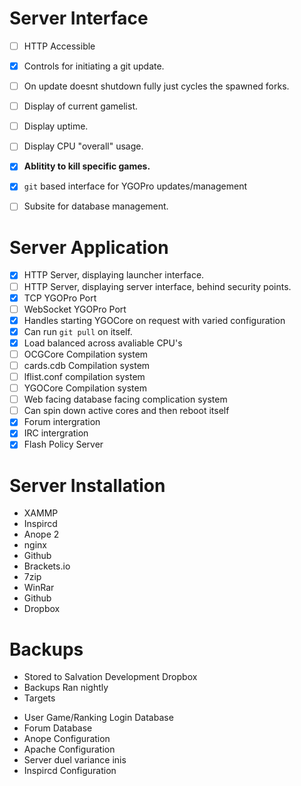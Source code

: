 Server Interface
================
* [ ] HTTP Accessible
* [X] Controls for initiating a git update.
* [ ] On update doesnt shutdown fully just cycles the spawned forks.
* [ ] Display of current gamelist.
* [ ] Display uptime.
* [ ] Display CPU "overall" usage.
* [X] **Ablitity to kill specific games.**
* [X] `git` based interface for YGOPro updates/management
* [ ] Subsite for database management.


Server Application
==================
* [X] HTTP Server, displaying launcher interface.
* [ ] HTTP Server, displaying server interface, behind security points.
* [X] TCP YGOPro Port
* [ ] WebSocket YGOPro Port
* [X] Handles starting YGOCore on request with varied configuration
* [X] Can run `git pull` on itself.
* [X] Load balanced across avaliable CPU's
* [ ] OCGCore Compilation system
* [ ] cards.cdb Compilation system
* [ ] lflist.conf compilation system
* [ ] YGOCore Compilation system
* [ ] Web facing database facing complication system
* [ ] Can spin down active cores and then reboot itself
* [X] Forum intergration
* [X] IRC intergration 
* [X] Flash Policy Server

Server Installation
===================
* XAMMP
* Inspircd
* Anope 2
* nginx
* Github
* Brackets.io
* 7zip
* WinRar
* Github
* Dropbox

Backups
=======
* Stored to Salvation Development Dropbox
* Backups Ran nightly
* Targets
 - User Game/Ranking Login Database
 - Forum Database
 - Anope Configuration
 - Apache Configuration
 - Server duel variance inis
 - Inspircd Configuration


